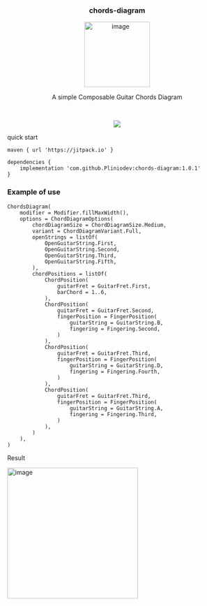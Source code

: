

<div align="center">
    <h3>
      chords-diagram  
    </h3>
<img width="150" alt="image" src="https://github.com/Pliniodev/chords-diagram/assets/50078639/0891c59e-aa5f-4743-a79f-6f886c75a158">

A simple Composable Guitar Chords Diagram 

<br>



[![](https://jitpack.io/v/Pliniodev/chords-diagram.svg)](https://jitpack.io/#Pliniodev/chords-diagram)
    
</div>





quick start

```
maven { url 'https://jitpack.io' }
```
```
dependencies {
    implementation 'com.github.Pliniodev:chords-diagram:1.0.1'
}
```

<h3>Example of use</h3>

```
ChordsDiagram(
    modifier = Modifier.fillMaxWidth(),
    options = ChordDiagramOptions(
        chordDiagramSize = ChordDiagramSize.Medium,
        variant = ChordDiagramVariant.Full,
        openStrings = listOf(
            OpenGuitarString.First,
            OpenGuitarString.Second,
            OpenGuitarString.Third,
            OpenGuitarString.Fifth,
        ),
        chordPositions = listOf(
            ChordPosition(
                guitarFret = GuitarFret.First,
                barChord = 1..6,
            ),
            ChordPosition(
                guitarFret = GuitarFret.Second,
                fingerPosition = FingerPosition(
                    guitarString = GuitarString.B,
                    fingering = Fingering.Second,
                )
            ),
            ChordPosition(
                guitarFret = GuitarFret.Third,
                fingerPosition = FingerPosition(
                    guitarString = GuitarString.D,
                    fingering = Fingering.Fourth,
                )
            ),
            ChordPosition(
                guitarFret = GuitarFret.Third,
                fingerPosition = FingerPosition(
                    guitarString = GuitarString.A,
                    fingering = Fingering.Third,
                )
            ),
        )
    ),
)
```

Result

<img width="300" alt="image" src="https://github.com/Pliniodev/chords-diagram/assets/50078639/78e714ab-7488-40a4-a612-7989521ca063">
